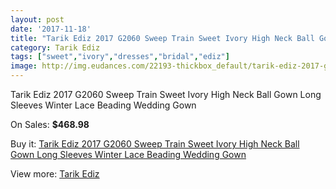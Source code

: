 ```yaml
---
layout: post
date: '2017-11-18'
title: "Tarik Ediz 2017 G2060 Sweep Train Sweet Ivory High Neck Ball Gown Long Sleeves Winter Lace Beading Wedding Gown"
category: Tarik Ediz
tags: ["sweet","ivory","dresses","bridal","ediz"]
image: http://img.eudances.com/22193-thickbox_default/tarik-ediz-2017-g2060-sweep-train-sweet-ivory-high-neck-ball-gown-long-sleeves-winter-lace-beading-wedding-gown.jpg
---
```

Tarik Ediz 2017 G2060 Sweep Train Sweet Ivory High Neck Ball Gown Long Sleeves Winter Lace Beading Wedding Gown

On Sales: **$468.98**
<a href="https://www.eudances.com/en/tarik-ediz/7091-tarik-ediz-2017-g2060-sweep-train-sweet-ivory-high-neck-ball-gown-long-sleeves-winter-lace-beading-wedding-gown.html"><amp-img layout="responsive" width="600" height="600" src="//img.eudances.com/22193-thickbox_default/tarik-ediz-2017-g2060-sweep-train-sweet-ivory-high-neck-ball-gown-long-sleeves-winter-lace-beading-wedding-gown.jpg" alt="Tarik Ediz 2017 G2060 Sweep Train Sweet Ivory High Neck Ball Gown Long Sleeves Winter Lace Beading Wedding Gown 0" /></a>
<a href="https://www.eudances.com/en/tarik-ediz/7091-tarik-ediz-2017-g2060-sweep-train-sweet-ivory-high-neck-ball-gown-long-sleeves-winter-lace-beading-wedding-gown.html"><amp-img layout="responsive" width="600" height="600" src="//img.eudances.com/22196-thickbox_default/tarik-ediz-2017-g2060-sweep-train-sweet-ivory-high-neck-ball-gown-long-sleeves-winter-lace-beading-wedding-gown.jpg" alt="Tarik Ediz 2017 G2060 Sweep Train Sweet Ivory High Neck Ball Gown Long Sleeves Winter Lace Beading Wedding Gown 1" /></a>
<a href="https://www.eudances.com/en/tarik-ediz/7091-tarik-ediz-2017-g2060-sweep-train-sweet-ivory-high-neck-ball-gown-long-sleeves-winter-lace-beading-wedding-gown.html"><amp-img layout="responsive" width="600" height="600" src="//img.eudances.com/22195-thickbox_default/tarik-ediz-2017-g2060-sweep-train-sweet-ivory-high-neck-ball-gown-long-sleeves-winter-lace-beading-wedding-gown.jpg" alt="Tarik Ediz 2017 G2060 Sweep Train Sweet Ivory High Neck Ball Gown Long Sleeves Winter Lace Beading Wedding Gown 2" /></a>
<a href="https://www.eudances.com/en/tarik-ediz/7091-tarik-ediz-2017-g2060-sweep-train-sweet-ivory-high-neck-ball-gown-long-sleeves-winter-lace-beading-wedding-gown.html"><amp-img layout="responsive" width="600" height="600" src="//img.eudances.com/22194-thickbox_default/tarik-ediz-2017-g2060-sweep-train-sweet-ivory-high-neck-ball-gown-long-sleeves-winter-lace-beading-wedding-gown.jpg" alt="Tarik Ediz 2017 G2060 Sweep Train Sweet Ivory High Neck Ball Gown Long Sleeves Winter Lace Beading Wedding Gown 3" /></a>

Buy it: [Tarik Ediz 2017 G2060 Sweep Train Sweet Ivory High Neck Ball Gown Long Sleeves Winter Lace Beading Wedding Gown](https://www.eudances.com/en/tarik-ediz/7091-tarik-ediz-2017-g2060-sweep-train-sweet-ivory-high-neck-ball-gown-long-sleeves-winter-lace-beading-wedding-gown.html "Tarik Ediz 2017 G2060 Sweep Train Sweet Ivory High Neck Ball Gown Long Sleeves Winter Lace Beading Wedding Gown")

View more: [Tarik Ediz](https://www.eudances.com/en/109-tarik-ediz "Tarik Ediz")